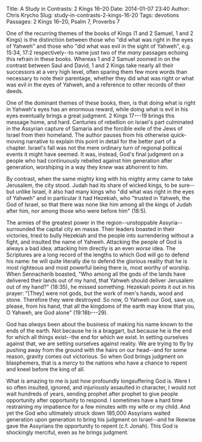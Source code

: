 Title: A Study in Contrasts: 2 Kings 16–20
Date: 2014-01-07 23:40
Author: Chris Krycho
Slug: study-in-contrasts-2-kings-16-20
Tags: devotions
Passages: 2 Kings 16–20, Psalm 7, Proverbs 7
<!--Template: devotions-->

One of the recurring themes of the books of Kings (1 and 2 Samuel, 1 and 2 Kings) is the distinction between those who "did what was right in the eyes of Yahweh" and those who "did what was evil in the sight of Yahweh", e.g. 15:34, 17:2 respectively--to name just two of the *many* passages echoing this refrain in these books. Whereas 1 and 2 Samuel zoomed in on the contrast between Saul and David, 1 and 2 Kings take nearly all their successors at a very high level, often sparing them few more words than necessary to note their parentage, whether they did what was right or what was evil in the eyes of Yahweh, and a reference to other records of their deeds.

One of the dominant themes of these books, then, is that doing what is right in Yahweh's eyes has an enormous reward, while doing what is evil in his eyes eventually brings a great judgment. 2 Kings 17---19 brings this message home, and hard. Centuries of rebellion on Israel's part culminated in the Assyrian capture of Samaria and the forcible exile of the Jews of Israel from their homeland. The author pauses from his otherwise quick-moving narrative to explain this point in detail for the better part of a chapter. Israel's fall was not the mere ordinary turn of regional political events it might have seemed. It was, instead, God's final judgment on a people who had continuously rebelled against him generation after generation, worshiping in a way they *knew* was abhorrent to him.

By contrast, when the same mighty king with his mighty army came to take Jerusalem, the city stood. Judah had its share of wicked kings, to be sure--but unlike Israel, it also had many kings who "did what was right in the eyes of Yahweh" and in particular it had Hezekiah, who "trusted in Yahweh, the God of Israel, so that there was none like him among all the kings of Judah after him, nor among those who were before him" (18:5).

The armies of the greatest power in the region--unstoppable Assyria--surrounded the capital city en masse. Their leaders boasted in their victories, tried to bully Hezekiah and the people into surrendering without a fight, and insulted the name of Yahweh. Attacking the people of God is always a bad idea; attacking him directly is an even *worse* idea. The Scriptures are a long record of the lengths to which God will go to defend his name: he will quite literally die to defend the glorious reality that he is most righteous and most powerful being there is, most worthy of worship. When Sennacherib boasted, "Who among all the gods of the lands have delivered their lands out of my hand, that Yahweh should deliver Jerusalem out of my hand?" (18:35), he missed something. Hezekiah points it out in his prayer: "[They] were not gods, but the work of men's hands, wood and stone. Therefore they were destroyed. So now, O Yahweh our God, save us, please, from his hand, that all the kingdoms of the earth may know that you, O Yahweh, are God alone" (19:18b---29).

God has *always* been about the business of making his name known to the ends of the earth. Not because he is a braggart, but because he is the end for which all things exist--the end for which *we* exist. In setting ourselves against that, we are setting ourselves against reality. We are trying to fly by pushing away from the ground with the hairs on our head--and for some reason, gravity comes out victorious. So when God brings judgment on blasphemers, that is a *mercy* to the nations who have a chance to repent and kneel before the king of all.

What is amazing to me is just how profoundly longsuffering God is. Were I so often insulted, ignored, and injuriously assaulted in character, I would not wait hundreds of years, sending prophet after prophet to give people opportunity after opportunity to respond. I sometimes have a hard time restraining my impatience for a few minutes with my wife or my child. And yet the God who ultimately struck down 185,000 Assyrians waited generation upon generation to bring his judgment on Israel--and he likewise gave the Assyrians the opportunity to repent (c.f. Jonah). This God is shockingly merciful, even as he brings judgment.
